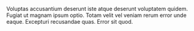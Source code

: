 Voluptas accusantium deserunt iste atque deserunt voluptatem quidem. Fugiat ut magnam ipsum optio. Totam velit vel veniam rerum error unde eaque. Excepturi recusandae quas. Error sit quod.